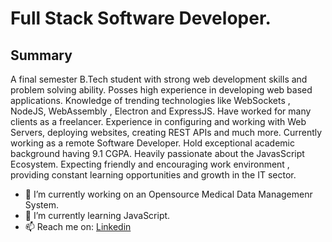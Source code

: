 # Full Stack Software Developer.

## Summary
A final semester B.Tech student with strong web development skills and problem solving ability. Posses high experience in developing web based applications. Knowledge of trending technologies like WebSockets , NodeJS, WebAssembly , Electron and ExpressJS. Have worked for many clients as a freelancer. Experience in configuring and working with Web Servers, deploying websites, creating REST APIs and much more. Currently working as a remote Software Developer. Hold exceptional academic background having 9.1 CGPA. Heavily passionate about the JavasScript Ecosystem. Expecting friendly and encouraging work environment , providing constant learning opportunities and growth in the IT sector. 


- 🔭 I’m currently working on an Opensource Medical Data Managemenr System.
- 🌱 I’m currently learning JavaScript.
- 📫 Reach me on: [Linkedin](https://www.linkedin.com/in/hyderdevelops/) 
